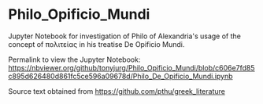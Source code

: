 # Philo_Opificio_Mundi

Jupyter Notebook for investigation of Philo of Alexandria's usage of the concept of πολιτείας in his treatise De Opificio Mundi.

Permalink to view the Jupyter Notebook: 
https://nbviewer.org/github/tonyjurg/Philo_Opificio_Mundi/blob/c606e7fd85c895d626480d861fc5ce596a09678d/Philo_De_Opificio_Mundi.ipynb

Source text obtained from https://github.com/pthu/greek_literature
